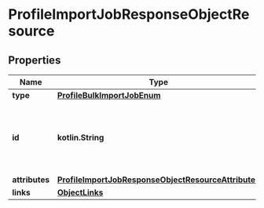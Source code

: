 
# ProfileImportJobResponseObjectResource

## Properties
| Name | Type | Description | Notes |
| ------------ | ------------- | ------------- | ------------- |
| **type** | [**ProfileBulkImportJobEnum**](ProfileBulkImportJobEnum.md) |  |  |
| **id** | **kotlin.String** | Unique identifier for retrieving the job. Generated by Klaviyo. |  |
| **attributes** | [**ProfileImportJobResponseObjectResourceAttributes**](ProfileImportJobResponseObjectResourceAttributes.md) |  |  |
| **links** | [**ObjectLinks**](ObjectLinks.md) |  |  |



